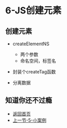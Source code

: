 # 6-JS创建元素

## 创建元素

* createElementNS
  * 两个参数
  * 命名空间，标签名

* 封装个createTag函数

* 分离数据

## 知道你还不过瘾

* [返回首页](../README.md)
* [上一节-5-小案例](../5-小案例/5-小案例.md)